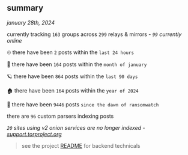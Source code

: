
## summary
_january 28th, 2024_

currently tracking `163` groups across `299` relays & mirrors - _`99` currently online_

⏲ there have been `2` posts within the `last 24 hours`

🦈 there have been `164` posts within the `month of january`

🪐 there have been `864` posts within the `last 90 days`

🏚 there have been `164` posts within the `year of 2024`

🦕 there have been `9446` posts `since the dawn of ransomwatch`

there are `96` custom parsers indexing posts

_`20` sites using v2 onion services are no longer indexed - [support.torproject.org](https://support.torproject.org/onionservices/v2-deprecation/)_

> see the project [README](https://github.com/joshhighet/ransomwatch#ransomwatch--) for backend technicals
